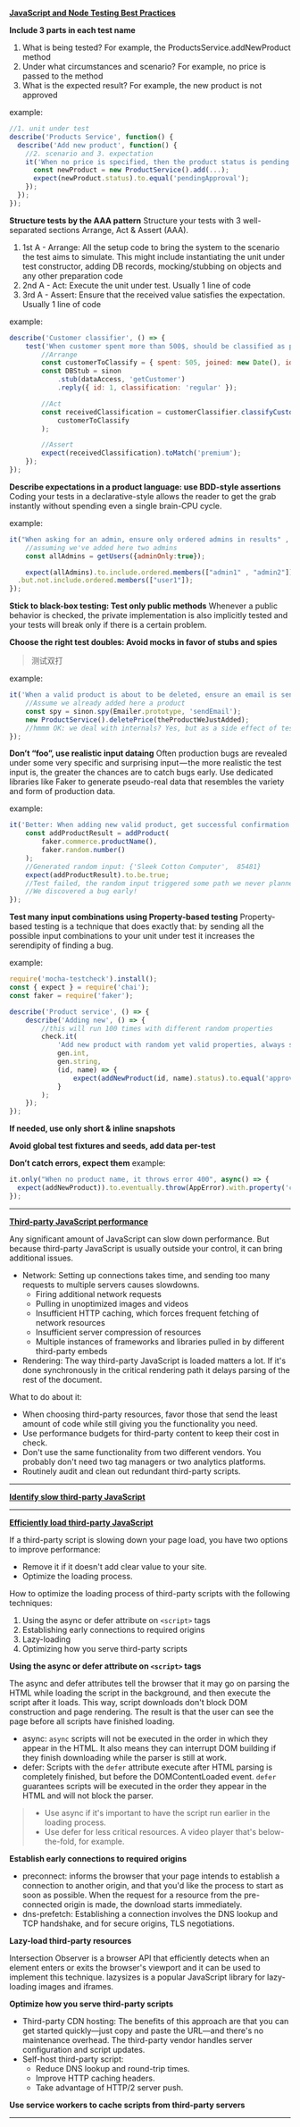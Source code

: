 **[JavaScript and Node Testing Best Practices](https://github.com/goldbergyoni/javascript-testing-best-practices)**

**Include 3 parts in each test name**

1. What is being tested? For example, the ProductsService.addNewProduct method
2. Under what circumstances and scenario? For example, no price is passed to the method
3. What is the expected result? For example, the new product is not approved

example:

```javascript
//1. unit under test
describe('Products Service', function() {
  describe('Add new product', function() {
    //2. scenario and 3. expectation
    it('When no price is specified, then the product status is pending approval', ()=> {
      const newProduct = new ProductService().add(...);
      expect(newProduct.status).to.equal('pendingApproval');
    });
  });
});
```

**Structure tests by the AAA pattern**
Structure your tests with 3 well-separated sections Arrange, Act & Assert (AAA).

1. 1st A - Arrange: All the setup code to bring the system to the scenario the test aims to simulate. This might include instantiating the unit under test constructor, adding DB records, mocking/stubbing on objects and any other preparation code
2. 2nd A - Act: Execute the unit under test. Usually 1 line of code
3. 3rd A - Assert: Ensure that the received value satisfies the expectation. Usually 1 line of code

example:

```javascript
describe('Customer classifier', () => {
    test('When customer spent more than 500$, should be classified as premium', () => {
        //Arrange
        const customerToClassify = { spent: 505, joined: new Date(), id: 1 };
        const DBStub = sinon
            .stub(dataAccess, 'getCustomer')
            .reply({ id: 1, classification: 'regular' });

        //Act
        const receivedClassification = customerClassifier.classifyCustomer(
            customerToClassify
        );

        //Assert
        expect(receivedClassification).toMatch('premium');
    });
});
```

**Describe expectations in a product language: use BDD-style assertions**
Coding your tests in a declarative-style allows the reader to get the grab instantly without spending even a single brain-CPU cycle.

example:

```javascript
it("When asking for an admin, ensure only ordered admins in results" , ()={
    //assuming we've added here two admins
    const allAdmins = getUsers({adminOnly:true});

    expect(allAdmins).to.include.ordered.members(["admin1" , "admin2"])
  .but.not.include.ordered.members(["user1"]);
});
```

**Stick to black-box testing: Test only public methods**
Whenever a public behavior is checked, the private implementation is also implicitly tested and your tests will break only if there is a certain problem.

**Choose the right test doubles: Avoid mocks in favor of stubs and spies**

> 测试双打

example:

```javascript
it('When a valid product is about to be deleted, ensure an email is sent', async () => {
    //Assume we already added here a product
    const spy = sinon.spy(Emailer.prototype, 'sendEmail');
    new ProductService().deletePrice(theProductWeJustAdded);
    //hmmm OK: we deal with internals? Yes, but as a side effect of testing the requirements (sending an email)
});
```

**Don’t “foo”, use realistic input dataing**
Often production bugs are revealed under some very specific and surprising input — the more realistic the test input is, the greater the chances are to catch bugs early. Use dedicated libraries like Faker to generate pseudo-real data that resembles the variety and form of production data.

example:

```javascript
it('Better: When adding new valid product, get successful confirmation', async () => {
    const addProductResult = addProduct(
        faker.commerce.productName(),
        faker.random.number()
    );
    //Generated random input: {'Sleek Cotton Computer',  85481}
    expect(addProductResult).to.be.true;
    //Test failed, the random input triggered some path we never planned for.
    //We discovered a bug early!
});
```

**Test many input combinations using Property-based testing**
Property-based testing is a technique that does exactly that: by sending all the possible input combinations to your unit under test it increases the serendipity of finding a bug.

example:

```javascript
require('mocha-testcheck').install();
const { expect } = require('chai');
const faker = require('faker');

describe('Product service', () => {
    describe('Adding new', () => {
        //this will run 100 times with different random properties
        check.it(
            'Add new product with random yet valid properties, always successful',
            gen.int,
            gen.string,
            (id, name) => {
                expect(addNewProduct(id, name).status).to.equal('approved');
            }
        );
    });
});
```

**If needed, use only short & inline snapshots**

**Avoid global test fixtures and seeds, add data per-test**

**Don’t catch errors, expect them**
example:

```javascript
it.only("When no product name, it throws error 400", async() => {
  expect(addNewProduct)).to.eventually.throw(AppError).with.property('code', "InvalidInput");
});
```

---

**[Third-party JavaScript performance](https://web.dev/third-party-javascript)**

Any significant amount of JavaScript can slow down performance. But because third-party JavaScript is usually outside your control, it can bring additional issues.

-   Network: Setting up connections takes time, and sending too many requests to multiple servers causes slowdowns.
    -   Firing additional network requests
    -   Pulling in unoptimized images and videos
    -   Insufficient HTTP caching, which forces frequent fetching of network resources
    -   Insufficient server compression of resources
    -   Multiple instances of frameworks and libraries pulled in by different third-party embeds
-   Rendering: The way third-party JavaScript is loaded matters a lot. If it's done synchronously in the critical rendering path it delays parsing of the rest of the document.

What to do about it:

-   When choosing third-party resources, favor those that send the least amount of code while still giving you the functionality you need.
-   Use performance budgets for third-party content to keep their cost in check.
-   Don't use the same functionality from two different vendors. You probably don't need two tag managers or two analytics platforms.
-   Routinely audit and clean out redundant third-party scripts.

---

**[Identify slow third-party JavaScript](https://web.dev/identify-slow-third-party-javascript)**

---

**[Efficiently load third-party JavaScript](https://web.dev/efficiently-load-third-party-javascript)**

If a third-party script is slowing down your page load, you have two options to improve performance:

-   Remove it if it doesn't add clear value to your site.
-   Optimize the loading process.

How to optimize the loading process of third-party scripts with the following techniques:

1. Using the async or defer attribute on `<script>` tags
2. Establishing early connections to required origins
3. Lazy-loading
4. Optimizing how you serve third-party scripts

**Using the async or defer attribute on `<script>` tags**

The async and defer attributes tell the browser that it may go on parsing the HTML while loading the script in the background, and then execute the script after it loads. This way, script downloads don't block DOM construction and page rendering. The result is that the user can see the page before all scripts have finished loading.

-   async: `async` scripts will not be executed in the order in which they appear in the HTML. It also means they can interrupt DOM building if they finish downloading while the parser is still at work.
-   defer: Scripts with the `defer` attribute execute after HTML parsing is completely finished, but before the DOMContentLoaded event. `defer` guarantees scripts will be executed in the order they appear in the HTML and will not block the parser.

> - Use async if it's important to have the script run earlier in the loading process.
> - Use defer for less critical resources. A video player that's below-the-fold, for example.

**Establish early connections to required origins**

- preconnect: informs the browser that your page intends to establish a connection to another origin, and that you'd like the process to start as soon as possible. When the request for a resource from the pre-connected origin is made, the download starts immediately.
- dns-prefetch: Establishing a connection involves the DNS lookup and TCP handshake, and for secure origins, TLS negotiations. 

**Lazy-load third-party resources**

Intersection Observer is a browser API that efficiently detects when an element enters or exits the browser's viewport and it can be used to implement this technique. lazysizes is a popular JavaScript library for lazy-loading images and iframes.

**Optimize how you serve third-party scripts**

- Third-party CDN hosting: The benefits of this approach are that you can get started quickly—just copy and paste the URL—and there's no maintenance overhead. The third-party vendor handles server configuration and script updates.
- Self-host third-party script:
  - Reduce DNS lookup and round-trip times.
  - Improve HTTP caching headers.
  - Take advantage of HTTP/2 server push.

**Use service workers to cache scripts from third-party servers**

---

